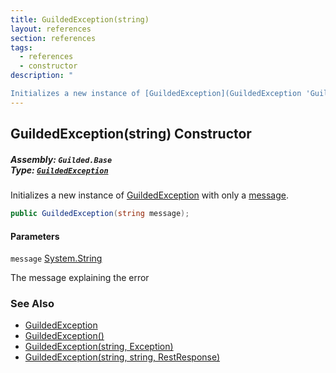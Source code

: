 ```yaml
---
title: GuildedException(string)
layout: references
section: references
tags:
  - references
  - constructor
description: "

Initializes a new instance of [GuildedException](GuildedException 'Guilded.Base.GuildedException') with only a [message](GuildedException.GuildedException(string)#Guilded.Base.GuildedException.GuildedException(string).message 'Guilded.Base.GuildedException.GuildedException(string).message')."
---
```


## GuildedException(string) Constructor
##### **Assembly:** `Guilded.Base`<br/>**Type:** [`GuildedException`](GuildedException 'Guilded.Base.GuildedException')

Initializes a new instance of [GuildedException](GuildedException 'Guilded.Base.GuildedException') with only a [message](GuildedException.GuildedException(string)#Guilded.Base.GuildedException.GuildedException(string).message 'Guilded.Base.GuildedException.GuildedException(string).message').

```csharp
public GuildedException(string message);
```
#### Parameters

<a name='Guilded.Base.GuildedException.GuildedException(string).message'></a>

`message` [System.String](https://docs.microsoft.com/en-us/dotnet/api/System.String 'System.String')

The message explaining the error

### See Also
- [GuildedException](GuildedException 'Guilded.Base.GuildedException')
- [GuildedException()](GuildedException.GuildedException() 'Guilded.Base.GuildedException.GuildedException()')
- [GuildedException(string, Exception)](GuildedException.GuildedException(string,Exception) 'Guilded.Base.GuildedException.GuildedException(string, System.Exception)')
- [GuildedException(string, string, RestResponse)](GuildedException.GuildedException(string,string,RestResponse) 'Guilded.Base.GuildedException.GuildedException(string, string, RestSharp.RestResponse)')